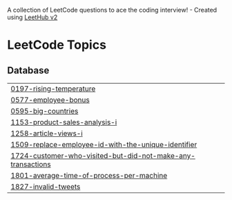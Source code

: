 A collection of LeetCode questions to ace the coding interview! - Created using [LeetHub v2](https://github.com/arunbhardwaj/LeetHub-2.0)
<!---LeetCode Topics Start-->
# LeetCode Topics
## Database
|  |
| ------- |
| [0197-rising-temperature](https://github.com/Asutosh-R/Leet-Code-SQL/tree/master/0197-rising-temperature) |
| [0577-employee-bonus](https://github.com/Asutosh-R/Leet-Code-SQL/tree/master/0577-employee-bonus) |
| [0595-big-countries](https://github.com/Asutosh-R/Leet-Code-SQL/tree/master/0595-big-countries) |
| [1153-product-sales-analysis-i](https://github.com/Asutosh-R/Leet-Code-SQL/tree/master/1153-product-sales-analysis-i) |
| [1258-article-views-i](https://github.com/Asutosh-R/Leet-Code-SQL/tree/master/1258-article-views-i) |
| [1509-replace-employee-id-with-the-unique-identifier](https://github.com/Asutosh-R/Leet-Code-SQL/tree/master/1509-replace-employee-id-with-the-unique-identifier) |
| [1724-customer-who-visited-but-did-not-make-any-transactions](https://github.com/Asutosh-R/Leet-Code-SQL/tree/master/1724-customer-who-visited-but-did-not-make-any-transactions) |
| [1801-average-time-of-process-per-machine](https://github.com/Asutosh-R/Leet-Code-SQL/tree/master/1801-average-time-of-process-per-machine) |
| [1827-invalid-tweets](https://github.com/Asutosh-R/Leet-Code-SQL/tree/master/1827-invalid-tweets) |
<!---LeetCode Topics End-->
